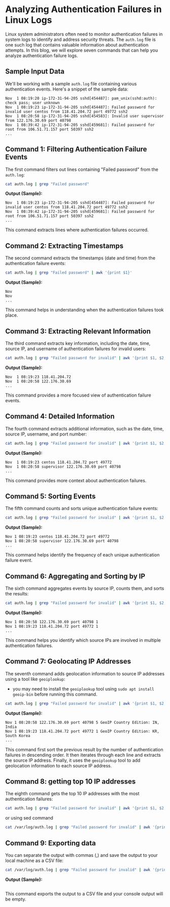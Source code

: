 <!-- `cat auth.log | grep "Failed password"`
`cat auth.log | grep "Failed password" | awk '{print $1}'`
`cat auth.log | grep "Failed password for invalid" | awk '{print $1 $2 $3 $13}'`
`cat auth.log | grep "Failed password for invalid" | awk '{print $1, $2, $3, $13, $14, $15}'`
`cat auth.log | grep "Failed password for invalid" | awk '{print $1, $2, $3, $13, $14, $15}' | sort | uniq -c | awk '{print $2, $3, $4, $5, $6, $1}'`
`cat auth.log | grep "Failed password for invalid" | awk '{print $1, $2, $3, $13, $14, $15}' | awk '{ip_count[$4]++} END {for (ip in ip_count) print $1, $2, $3, ip, $14, $15, ip_count[ip]}' | sort`
`cat auth.log | grep "Failed password for invalid" | awk '{print $1, $2, $3, $13, $14, $15}' | awk '{ip_count[$4]++} END {for (ip in ip_count) print $1, $2, $3, ip, $14, $15, ip_count[ip]}' | sort | tr ' ' ',' > authentication_failures.csv` -->

# Analyzing Authentication Failures in Linux Logs

Linux system administrators often need to monitor authentication failures in system logs to identify and address security threats. The `auth.log` file is one such log that contains valuable information about authentication attempts. In this blog, we will explore seven commands that can help you analyze authentication failure logs.

## Sample Input Data

We'll be working with a sample `auth.log` file containing various authentication events. Here's a snippet of the sample data:

```
Nov  1 08:19:20 ip-172-31-94-205 sshd[454487]: pam_unix(sshd:auth): check pass; user unknown
Nov  1 08:19:23 ip-172-31-94-205 sshd[454487]: Failed password for invalid user centos from 118.41.204.72 port 49772 ssh2
Nov  1 08:20:58 ip-172-31-94-205 sshd[454583]: Invalid user supervisor from 122.176.30.69 port 40798
Nov  1 08:39:42 ip-172-31-94-205 sshd[459681]: Failed password for root from 106.51.71.157 port 50397 ssh2
...
```

## Command 1: Filtering Authentication Failure Events

The first command filters out lines containing "Failed password" from the `auth.log`:

```bash
cat auth.log | grep "Failed password"
```

**Output (Sample):**

```
Nov  1 08:19:23 ip-172-31-94-205 sshd[454487]: Failed password for invalid user centos from 118.41.204.72 port 49772 ssh2
Nov  1 08:39:42 ip-172-31-94-205 sshd[459681]: Failed password for root from 106.51.71.157 port 50397 ssh2
...
```

This command extracts lines where authentication failures occurred.

## Command 2: Extracting Timestamps

The second command extracts the timestamps (date and time) from the authentication failure events:

```bash
cat auth.log | grep "Failed password" | awk '{print $1}'
```

**Output (Sample):**

```
Nov
Nov
...
```

This command helps in understanding when the authentication failures took place.

## Command 3: Extracting Relevant Information

The third command extracts key information, including the date, time, source IP, and username of authentication failures for invalid users:

```bash
cat auth.log | grep "Failed password for invalid" | awk '{print $1, $2, $3, $13}'
```

**Output (Sample):**

```
Nov  1 08:19:23 118.41.204.72
Nov  1 08:20:58 122.176.30.69
...
```

This command provides a more focused view of authentication failure events.

## Command 4: Detailed Information

The fourth command extracts additional information, such as the date, time, source IP, username, and port number:

```bash
cat auth.log | grep "Failed password for invalid" | awk '{print $1, $2, $3, $13, $14, $15}'
```

**Output (Sample):**

```
Nov  1 08:19:23 centos 118.41.204.72 port 49772
Nov  1 08:20:58 supervisor 122.176.30.69 port 40798
...
```

This command provides more context about authentication failures.

## Command 5: Sorting Events

The fifth command counts and sorts unique authentication failure events:

```bash
cat auth.log | grep "Failed password for invalid" | awk '{print $1, $2, $3, $13, $14, $15}' | sort
```

**Output (Sample):**

```
Nov 1 08:19:23 centos 118.41.204.72 port 49772
Nov 1 08:20:58 supervisor 122.176.30.69 port 40798
...
```

This command helps identify the frequency of each unique authentication failure event.

## Command 6: Aggregating and Sorting by IP

The sixth command aggregates events by source IP, counts them, and sorts the results:

```bash
cat auth.log | grep "Failed password for invalid" | awk '{print $1, $2, $3, $13, $14, $15}' | awk '{ip_count[$4]++} END {for (ip in ip_count) print $1"-"$2":"$3, ip,  ip_count[ip]}' | sort
```

**Output (Sample):**

```
Nov 1 08:20:58 122.176.30.69 port 40798 1
Nov 1 08:19:23 118.41.204.72 port 49772 1
...
```

This command helps you identify which source IPs are involved in multiple authentication failures.

## Command 7: Geolocating IP Addresses

The seventh command adds geolocation information to source IP addresses using a tool like `geoiplookup`:

- you may need to install the `geoiplookup` tool using `sudo apt install geoip-bin` before running this command.

```bash
cat auth.log | grep "Failed password for invalid" | awk '{print $1, $2, $3, $13, $14, $15}' | awk '{ip_count[$4]++} END {for (ip in ip_count) print $1"-"$2":"$3, ip,  ip_count[ip]}' | sort -k3 -n -r | while read line; do ip=$(echo $line | awk '{print $2}'); location=$(geoiplookup $ip); echo "$line $location"; done
```

**Output (Sample):**

```
Nov 1 08:20:58 122.176.30.69 port 40798 5 GeoIP Country Edition: IN, India
Nov 1 08:19:23 118.41.204.72 port 49772 1 GeoIP Country Edition: KR, South Korea
...
```

This command first sort the previous result by the number of authentication failures in descending order. It then iterates through each line and extracts the source IP address. Finally, it uses the `geoiplookup` tool to add geolocation information to each source IP address.

## Command 8: getting top 10 IP addresses

The eighth command gets the top 10 IP addresses with the most authentication failures:

```bash
cat auth.log | grep "Failed password for invalid" | awk '{print $1, $2, $3, $13, $14, $15}' | awk '{ip_count[$4]++} END {for (ip in ip_count) print $1"-"$2":"$3, ip,  ip_count[ip]}' | sort -k3 -n -r | head -n 10
```

or using sed command

```bash
cat /var/log/auth.log | grep "Failed password for invalid" | awk '{print $1, $2, $3, $13, $14, $15}' | awk '{ip_count[$4]++} END {for (ip in ip_count) print $1"-"$2":"$3, ip,  ip_count[ip]}' | sort -k3 -n -r | while read line; do ip=$(echo $line | awk '{print $2}'); location=$(geoiplookup $ip | awk  -F: '{print $2}' ); echo "$line $location"; done | sed '11, $d'
```

## Command 9: Exporting data

You can separate the output with commas (,) and save the output to your local machine as a CSV file:

```bash
cat /var/log/auth.log | grep "Failed password for invalid" | awk '{print $1, $2, $3, $13, $14, $15}' | awk '{ip_count[$4]++} END {for (ip in ip_count) print $1"-"$2":"$3, ip,  ip_count[ip]}' | sort -k3 -n -r | while read line; do ip=$(echo $line | awk '{print $2}'); location=$(geoiplookup $ip | awk  -F: '{print $2}' ); echo "$line $location"; done | sed '11, $d' | tr ' ' ',' > authentication_failures.csv
```

**Output (Sample):**

```

```

This command exports the output to a CSV file and your console output will be empty.
